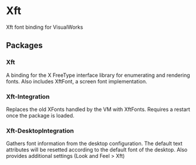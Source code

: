 # Xft
Xft font binding for VisualWorks

## Packages
### Xft

A binding for the X FreeType interface library for enumerating and rendering fonts.
Also includes XftFont, a screen font implementation.

### Xft-Integration

Replaces the old XFonts handled by the VM with XftFonts.
Requires a restart once the package is loaded.

### Xft-DesktopIntegration

Gathers font information from the desktop configuration. 
The default text attributes will be resetted according to the default font of the desktop.
Also provides additional settings (Look and Feel > Xft)